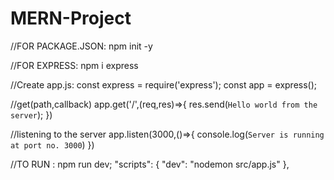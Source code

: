 # MERN-Project

//FOR PACKAGE.JSON:
npm init -y

//FOR EXPRESS:
npm i express

//Create app.js:
const express = require('express');
const app = express();

//get(path,callback)
app.get('/',(req,res)=>{
    res.send(`Hello world from the server`);
})

//listening to the server
app.listen(3000,()=>{
    console.log(`Server is running at port no. 3000`)
})

//TO RUN : npm run dev;
"scripts": {
    "dev": "nodemon src/app.js"
  },
